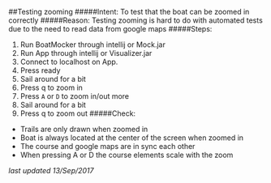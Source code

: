 ##Testing zooming
#####Intent: 
To test that the boat can be zoomed in correctly
#####Reason: 
Testing zooming is hard to do with automated tests due to the need to read data from google maps
#####Steps:
1. Run BoatMocker through intellij or Mock.jar
2. Run App through intellij or Visualizer.jar
3. Connect to localhost on App.
4. Press ready
5. Sail around for a bit
6. Press q to zoom in 
7. Press `A` or `D` to zoom in/out more
7. Sail around for a bit
8. Press q to zoom out
#####Check:
* Trails are only drawn when zoomed in
* Boat is always located at the center of the screen when zoomed in
* The course and google maps are in sync each other 
* When pressing A or D the course elements scale with the zoom


*last updated 13/Sep/2017*
